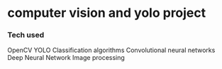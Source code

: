 # computer vision and yolo project

### Tech used
OpenCV
YOLO 
Classification algorithms 
Convolutional neural networks 
Deep Neural Network 
Image processing 
